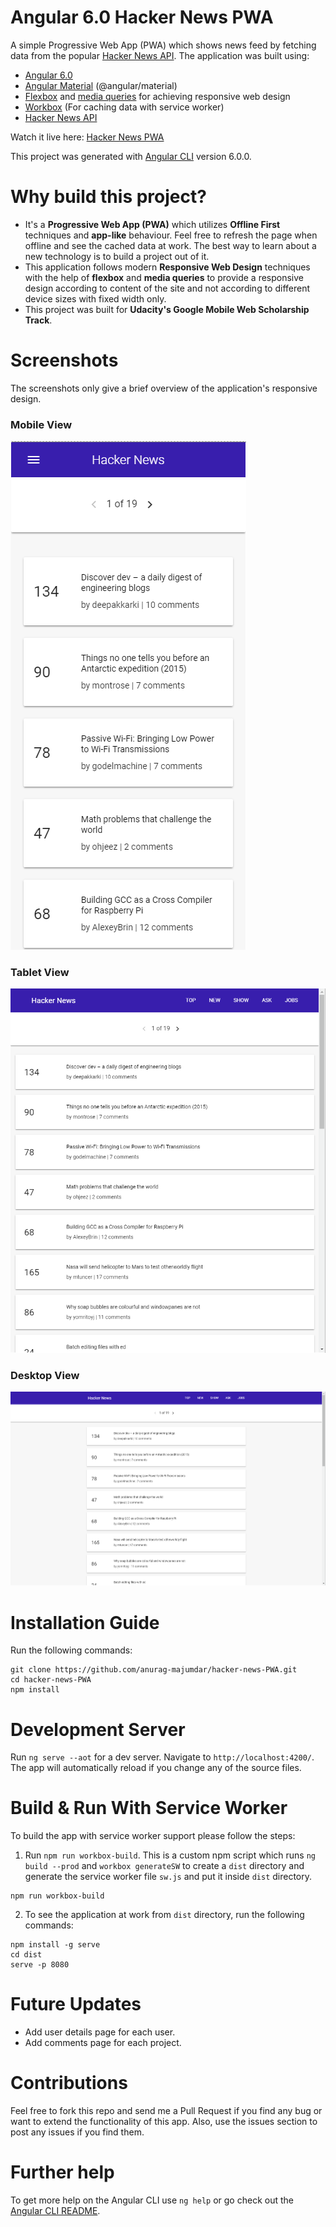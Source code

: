 # Angular 6.0 Hacker News PWA

A simple Progressive Web App (PWA) which shows news feed by fetching data from the popular [Hacker News API](https://github.com/HackerNews/API). The application was built using:

* [Angular 6.0](https://angular.io/)
* [Angular Material](https://material.angular.io/) (@angular/material)
* [Flexbox](https://css-tricks.com/snippets/css/a-guide-to-flexbox/) and [media queries](https://css-tricks.com/snippets/css/media-queries-for-standard-devices/) for achieving responsive web design
* [Workbox](https://developers.google.com/web/tools/workbox/) (For caching data with service worker)
* [Hacker News API](https://github.com/HackerNews/API)

Watch it live here: [Hacker News PWA](https://ng6-hacker-news-pwa.firebaseapp.com)

This project was generated with [Angular CLI](https://github.com/angular/angular-cli) version 6.0.0.

# Why build this project?

* It's a **Progressive Web App (PWA)** which utilizes **Offline First** techniques and **app-like** behaviour. Feel free to refresh the page when offline and see the cached data at work. The best way to learn about a new technology is to build a project out of it.
* This application follows modern **Responsive Web Design** techniques with the help of **flexbox** and **media queries** to provide a responsive design according to content of the site and not according to different device sizes with fixed width only.
* This project was built for **Udacity's Google Mobile Web Scholarship Track**.

# Screenshots

The screenshots only give a brief overview of the application's responsive design.

### Mobile View
![Mobile View](screenshots/mobile-view.png)

### Tablet View
![Tablet View](screenshots/tablet-view.png)

### Desktop View
![Desktop View](screenshots/desktop-view.png)

# Installation Guide

Run the following commands:

```
git clone https://github.com/anurag-majumdar/hacker-news-PWA.git
cd hacker-news-PWA
npm install
```

# Development Server

Run `ng serve --aot` for a dev server. Navigate to `http://localhost:4200/`. The app will automatically reload if you change any of the source files.

# Build & Run With Service Worker

To build the app with service worker support please follow the steps:
1. Run `npm run workbox-build`. This is a custom npm script which runs `ng build --prod` and `workbox generateSW` to create a `dist` directory and generate the service worker file `sw.js` and put it inside `dist` directory.

```
npm run workbox-build
```

2. To see the application at work from `dist` directory, run the following commands:

```
npm install -g serve
cd dist
serve -p 8080
```

# Future Updates

* Add user details page for each user.
* Add comments page for each project.

# Contributions
Feel free to fork this repo and send me a Pull Request if you find any bug or want to extend the functionality of this app. Also, use the issues section to post any issues if you find them.

# Further help

To get more help on the Angular CLI use `ng help` or go check out the [Angular CLI README](https://github.com/angular/angular-cli/blob/master/README.md).
